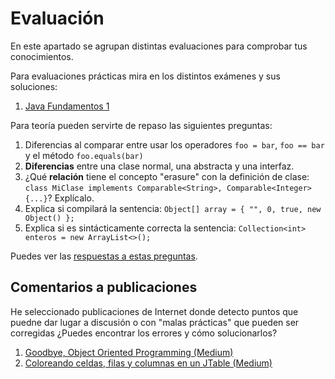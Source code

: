 # Evaluación
En este apartado se agrupan distintas evaluaciones para comprobar tus conocimientos.

Para evaluaciones prácticas mira en los distintos exámenes y sus soluciones:
1. [Java Fundamentos 1](https://github.com/Awes0meM4n/codigoHijosDelSpectrum/tree/master/Java/evaluacion/fundamentos1)

Para teoría pueden servirte de repaso las siguientes preguntas:
1. Diferencias al comparar entre usar los operadores `foo = bar`, `foo == bar` y el método `foo.equals(bar)`
1. **Diferencias** entre una clase normal, una abstracta y una interfaz.
1. ¿Qué **relación** tiene el concepto "erasure" con la definición de clase:
`class MiClase implements Comparable<String>, Comparable<Integer> {...}`? Explícalo.
1. Explica si compilará la sentencia: `Object[] array = { "", 0, true, new Object() };`
1. Explica si es sintácticamente correcta la sentencia: `Collection<int> enteros = new ArrayList<>();`

Puedes ver las [respuestas a estas preguntas](https://github.com/Awes0meM4n/codigoHijosDelSpectrum/blob/master/Java/evaluacion/Respuestas.MD#respuestas-a-las-preguntas).

## Comentarios a publicaciones
He seleccionado publicaciones de Internet donde detecto puntos que puedne dar lugar a discusión o con "malas prácticas" que pueden ser corregidas ¿Puedes encontrar los errores y cómo solucionarlos?
1. [Goodbye, Object Oriented Programming (Medium)](https://medium.com/@cscalfani/goodbye-object-oriented-programming-a59cda4c0e53)
1. [Coloreando celdas, filas y columnas en un JTable (Medium)](https://medium.com/el-acordeon-del-programador/coloreando-celdas-filas-y-columnas-en-un-jtable-35b8f2c1abd3)
